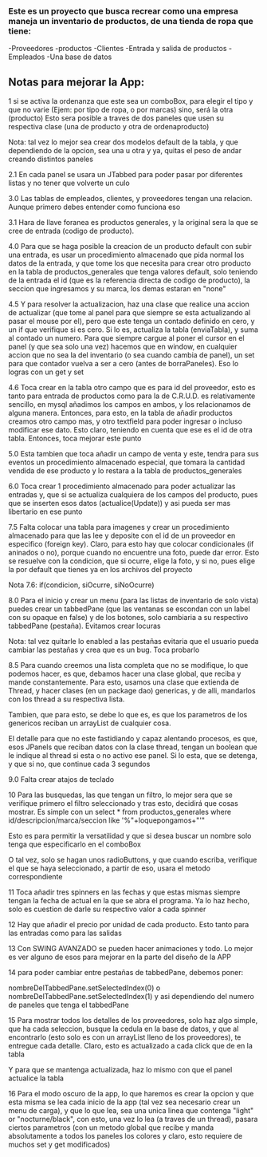 ### Este es un proyecto que busca recrear como una empresa maneja un inventario de productos, de una tienda de ropa que tiene:

-Proveedores
-productos 
-Clientes
-Entrada y salida de productos
-Empleados
-Una base de datos


## Notas para mejorar la App:

1
 si se activa la ordenanza que este sea un comboBox, para elegir el tipo y que no varie (Ejem: por tipo de ropa, o por marcas)
 sino, será la otra (producto)
 Esto sera posible a traves de dos paneles que usen su respectiva clase (una de producto y otra de ordenaproducto)

Nota: tal vez lo mejor sea crear dos modelos default de la tabla, y que dependiendo de la opcion, sea una u otra y ya, quitas
el peso de andar creando distintos paneles
     
2.1
En cada panel se usara un JTabbed para poder pasar por diferentes listas y no tener que volverte un culo

3.0 
Las tablas de empleados, clientes, y proveedores tengan una relacion. Aunque primero debes entender como funciona eso

3.1 Hara de llave foranea es productos generales, y la original sera la que se cree de entrada (codigo de producto). 

4.0 
Para que se haga posible la creacion de un producto default con subir una entrada, es usar un procedimiento almacenado que pida normal los datos de la entrada, y que tome los que necesita para crear otro producto en la tabla de productos_generales que tenga valores default, solo teniendo de la entrada el id (que es la referencia directa de codigo de producto), la seccion que ingresamos y su marca, los demas estaran en "none"


4.5 
Y para resolver la actualizacion, haz una clase que realice una accion de actualizar (que tome al panel para que siempre se esta actualizando al pasar el mouse por el), pero que este tenga un contado definido en cero, y un if que verifique si es cero. Si lo es, actualiza la tabla (enviaTabla), y suma al contado un numero. Para que siempre cargue al poner el cursor en el panel (y que sea solo una vez) hacemos que en window, en cualquier accion que no sea la del inventario (o sea cuando cambia de panel), un set para que contador vuelva a ser a cero (antes de borraPaneles). Eso lo logras con un get y set


4.6
Toca crear en la tabla otro campo que es para id del proveedor, esto es tanto para entrada de productos como para la de C.R.U.D. es relativamente sencillo, en mysql añadimos los campos en ambos, y los relacionamos de alguna manera. Entonces, para esto, en la tabla de añadir productos creamos otro campo mas, y otro textfield para poder ingresar o incluso modificar ese dato. Esto claro, teniendo en cuenta que ese es el id de otra tabla. Entonces, toca mejorar este punto

5.0
Esta tambien que toca añadir un campo de venta y este, tendra para sus eventos un procedimiento almacenado especial, que tomara la cantidad vendida de ese producto y lo restara a la tabla de productos_generales

6.0
Toca crear 1 procedimiento almacenado para poder actualizar las entradas y, que si se actualiza cualquiera de los campos del producto, pues que se inserten esos datos (actualice(Update)) y asi pueda ser mas libertario en ese punto

7.5
Falta colocar una tabla para imagenes y crear un procedimiento almacenado para que las lee y deposite con el id de un proveedor en especifico (foreign key). Claro, para esto hay que colocar condicionales (if aninados o no), porque cuando no encuentre una foto, puede dar error. Esto se resuelve con la condicion, que si ocurre, elige la foto, y si no, pues elige la por default que tienes ya en los archivos del proyecto

Nota 7.6:  if(condicion, siOcurre, siNoOcurre)

8.0
Para el inicio y crear un menu (para las listas de inventario de solo vista) puedes crear un tabbedPane (que las ventanas se escondan con un label con su opaque en false) y de los botones, solo cambiaria a su respectivo tabbedPane (pestaña). Evitamos crear locuras 

Nota: tal vez quitarle lo enabled a las pestañas evitaria que el usuario pueda cambiar las pestañas y crea que es un bug. Toca probarlo

8.5
Para cuando creemos una lista completa que no se modifique, lo que podemos hacer, es que, debamos hacer una clase global, que reciba y mande constantemente. Para esto, usamos una clase que extienda de Thread, y hacer clases (en un package dao) genericas, y de alli, mandarlos con los thread a su respectiva lista. 

Tambien, que para esto, se debe lo que es, es que los parametros de los genericos reciban un arrayList de cualquier cosa. 

El detalle para que no este fastidiando y capaz alentando procesos, es que, esos JPanels que reciban datos con la clase thread, tengan un boolean que le indique al thread si esta o no activo ese panel. Si lo esta, que se detenga, y que si no, que continue cada 3 segundos

9.0
Falta crear atajos de teclado

10
Para las busquedas, las que tengan un filtro, lo mejor sera que se verifique primero el filtro seleccionado y tras esto, decidirá que cosas mostrar. Es simple con un select * from productos_generales where id/descripcion/marca/seccion like '%"+loquepongamos+"'"

Esto es para permitir la versatilidad y que si desea buscar un nombre solo tenga que especificarlo en el comboBox

O tal vez, solo se hagan unos radioButtons, y que cuando escriba, verifique el que se haya seleccionado, a partir de eso, usara el metodo correspondiente

11
Toca añadir tres spinners en las fechas y que estas mismas siempre tengan la fecha de actual en la que se abra el programa. Ya lo haz hecho, solo es cuestion de darle su respectivo valor a cada spinner

12
Hay que añadir el precio por unidad de cada producto. Esto tanto para las entradas como para las salidas

13
Con SWING AVANZADO se pueden hacer animaciones y todo. Lo mejor es ver alguno de esos para mejorar en la parte del diseño de la APP

14
para poder cambiar entre pestañas de tabbedPane, debemos poner:

nombreDelTabbedPane.setSelectedIndex(0) o nombreDelTabbedPane.setSelectedIndex(1) y asi dependiendo del numero de paneles que tenga el tabbedPane

15
Para mostrar todos los detalles de los proveedores, solo haz algo simple, que ha cada seleccion, busque la cedula en la base de datos, y que al encontrarlo (esto solo es con un arrayList lleno de los proveedores), te entregue cada detalle. Claro, esto es actualizado a cada click que de en la tabla

Y para que se mantenga actualizada, haz lo mismo con que el panel actualice la tabla

16
Para el modo oscuro de la app, lo que haremos es crear la opcion y que esta misma se lea cada inicio de la app (tal vez sea necesario crear un menu de carga), y que lo que lea, sea una unica linea que contenga "light" or "nocturne/black", con esto, una vez lo lea (a traves de un thread), pasara ciertos parametros (con un metodo global que recibe y manda absolutamente a todos los paneles los colores y claro, esto requiere de muchos set y get modificados)

